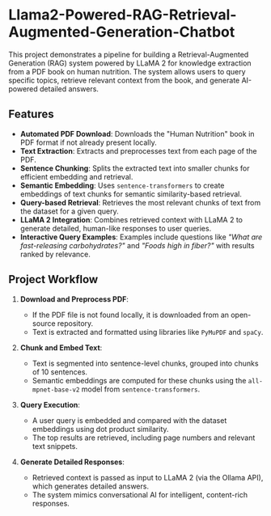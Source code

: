 # Llama2-Powered-RAG-Retrieval-Augmented-Generation-Chatbot
This project demonstrates a pipeline for building a Retrieval-Augmented Generation (RAG) system powered by LLaMA 2 for knowledge extraction from a PDF book on human nutrition. The system allows users to query specific topics, retrieve relevant context from the book, and generate AI-powered detailed answers.

## Features

- **Automated PDF Download**: Downloads the "Human Nutrition" book in PDF format if not already present locally.
- **Text Extraction**: Extracts and preprocesses text from each page of the PDF.
- **Sentence Chunking**: Splits the extracted text into smaller chunks for efficient embedding and retrieval.
- **Semantic Embedding**: Uses `sentence-transformers` to create embeddings of text chunks for semantic similarity-based retrieval.
- **Query-based Retrieval**: Retrieves the most relevant chunks of text from the dataset for a given query.
- **LLaMA 2 Integration**: Combines retrieved context with LLaMA 2 to generate detailed, human-like responses to user queries.
- **Interactive Query Examples**: Examples include questions like *"What are fast-releasing carbohydrates?"* and *"Foods high in fiber?"* with results ranked by relevance.

## Project Workflow

1. **Download and Preprocess PDF**:
   - If the PDF file is not found locally, it is downloaded from an open-source repository.
   - Text is extracted and formatted using libraries like `PyMuPDF` and `spaCy`.

2. **Chunk and Embed Text**:
   - Text is segmented into sentence-level chunks, grouped into chunks of 10 sentences.
   - Semantic embeddings are computed for these chunks using the `all-mpnet-base-v2` model from `sentence-transformers`.

3. **Query Execution**:
   - A user query is embedded and compared with the dataset embeddings using dot product similarity.
   - The top results are retrieved, including page numbers and relevant text snippets.

4. **Generate Detailed Responses**:
   - Retrieved context is passed as input to LLaMA 2 (via the Ollama API), which generates detailed answers.
   - The system mimics conversational AI for intelligent, content-rich responses.
